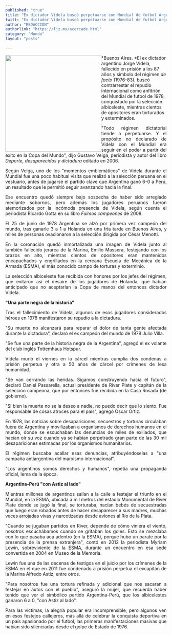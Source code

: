 ```yaml
---
published: "true"
title: "Ex dictador Videla buscó perpetuarse con Mundial de futbol Argentina-1978"
twitt: "Ex dictador Videla buscó perpetuarse con Mundial de futbol Argentina-1978"
author: "REDACCION"
authorlink: "https://ljz.mx/acercade.html"
category: "Mundo"
layout: "posts"

---
```


<div />

<p style="text-align: justify;" />

*<img src="http://ljz.mx/images/stories/fotos_mayo2013/jorgevidela.jpg" border="0" width="300" style="float: left;" />Buenos Aires. *El ex dictador argentino Jorge Videla, fallecido en prisión a los 87 años y símbolo del régimen *de facto* (1976-83), buscó contrarrestar el repudio internacional como anfitrión del Mundial de futbol de 1978, conquistado por la selección albiceleste, mientras cientos de opositores eran torturados y exterminados. </p> <p style="text-align: justify;">
  "Todo régimen dictatorial tiende a perpetuarse. Y el propósito no declarado de Videla con el Mundial era seguir en el poder a partir del éxito en la Copa del Mundo", dijo Gustavo Veiga, periodista y autor del libro <em>Deporte, desaparecidos y dictadura</em> editado en 2006.
</p>

<p style="text-align: justify;">
  Según Veiga, uno de los "momentos emblemáticos" de Videla durante el Mundial fue una poco habitual visita que realizó a la selección peruana en el vestuario, antes de jugarse el partido clave que Argentina ganó 6-0 a Perú, un resultado que le permitió seguir avanzando hacia la final.
</p>

<p style="text-align: justify;">
  Ese encuentro quedó siempre bajo sospecha de haber sido arreglado mediante sobornos, pero además los jugadores peruanos fueron atemorizados por la incómoda presencia de Videla, según cuenta el periodista Ricardo Gotta en su libro <em>Fuimos campeones</em> de 2008.
</p>

<p style="text-align: justify;">
  El 25 de junio de 1978 Argentina se alzó por primera vez campeón del mundo, tras ganarle 3 a 1 a Holanda en una fría tarde en Buenos Aires, y miles de personas ovacionaron a la selección dirigida por César Menotti.
</p>

<p style="text-align: justify;">
  En la coronación quedó inmortalizada una imagen de Videla junto al también fallecido jerarca de la Marina, Emilio Massera, festejando con los brazos en alto, mientras cientos de opositores eran mantenidos encapuchados y engrillados en la cercana Escuela de Mecánica de la Armada (ESMA), el más conocido campo de torturas y exterminio.
</p>

<p style="text-align: justify;">
  La selección albiceleste fue recibida con honores por los jefes del régimen, que evitaron así el desaire de los jugadores de Holanda, que habían anticipado que no aceptarían la Copa de manos del entonces dictador Videla.
</p>

<p style="text-align: justify;">
  <strong>"Una parte negra de la historia"</strong>
</p>

<p style="text-align: justify;">
  Tras el fallecimiento de Videla, algunos de esos jugadores considerados héroes en 1978 manifestaron su repudio a la dictadura.
</p>

<p style="text-align: justify;">
  "Su muerte no alcanzará para reparar el dolor de tanta gente afectada durante la dictadura", declaró el ex campeón del mundo de 1978 Julio Villa.
</p>

<p style="text-align: justify;">
  "Se fue una parte de la historia negra de la Argentina", agregó el ex volante del club inglés Tottemhaus Hotspur.
</p>

<p style="text-align: justify;">
  Videla murió el viernes en la cárcel mientras cumplía dos condenas a prisión perpetua y otra a 50 años de cárcel por crímenes de lesa humanidad.
</p>

<p style="text-align: justify;">
  "Se van cerrando las heridas. Sigamos construyendo hacia el futuro", declaró Daniel Passarella, actual presidente de River Plate y capitán de la selección campeona, que por entonces fue recibida en la Casa Rosada (de gobierno).
</p>

<p style="text-align: justify;">
  "Si bien la muerte no se la deseo a nadie, no puedo decir que lo siento. Fue responsable de cosas atroces para el país", agregó Oscar Ortiz.
</p>

<p style="text-align: justify;">
  En 1978, las noticias sobre desapariciones, secuestros y torturas circulaban fuera de Argentina y movilizaban a organismos de derechos humanos en el mundo, donde se escuchaban las denuncias de miles de exiliados, que hacían oír su voz cuando ya se habían perpetrado gran parte de las 30 mil desapariciones estimadas por los organismos humanitarios.
</p>

<p style="text-align: justify;">
  El régimen buscaba acallar esas denuncias, atribuyéndoselas a "una campaña antiargentina del marxismo internacional".
</p>

<p style="text-align: justify;">
  "Los argentinos somos derechos y humanos", repetía una propaganda oficial, lema de la época.
</p>

<p style="text-align: justify;">
  <strong>Argentina-Perú "con Astiz al lado"</strong>
</p>

<p style="text-align: justify;">
  Mientras millones de argentinos salían a la calle a festejar el triunfo en el Mundial, en la ESMA, ubicada a mil metros del estadio Monumental de River Plate donde se jugó la final, se torturaba, nacían bebés de secuestradas que luego eran robados antes de hacer desaparecer a sus madres, muchas veces arrojadas vivas y narcotizadas desde aviones al Río de la Plata.
</p>

<p style="text-align: justify;">
  "Cuando se jugaban partidos en River, depende de cómo viniera el viento, nosotros escuchábamos cuando se gritaban los goles. Esto se mezclaba con lo que pasaba acá adentro (en la ESMA), porque hubo un parate por la presencia de la prensa extranjera", contó en 2012 la periodista Myriam Lewin, sobreviviente de la ESMA, durante un encuentro en esa sede convertida en 2004 en Museo de la Memoria.
</p>

<p style="text-align: justify;">
  Lewin fue una de las decenas de testigos en el juicio por los crímenes de la ESMA en el que en 2011 fue condenado a prisión perpetua el excapitán de la Marina Alfredo Astiz, entre otros.
</p>

<p style="text-align: justify;">
  "Para nosotros fue una tortura refinada y adicional que nos sacaran a festejar en autos con el pueblo", aseguró la mujer, que recuerda haber tenido que ver el simbólico partido Argentina-Perú, que los albicelestes ganaron 6 a 0, "con Astiz al lado".
</p>

<p style="text-align: justify;">
  Para las víctimas, la alegría popular era incomprensible, pero algunos ven en esos festejos callejeros, más allá de celebrar la conquista deportiva en un país apasionado por el futbol, las primeras manifestaciones masivas que habían sido silenciadas desde el golpe de Estado de 1976.
</p></div>
